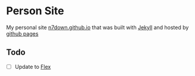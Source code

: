 # Person Site
My personal site [n7down.github.io](http://n7down.github.io) that was built with [Jekyll](http://jekyllrb.com/) and hosted by [github pages](https://pages.github.com/)

## Todo
- [ ] Update to [Flex](http://the-development.github.io/flex/)
